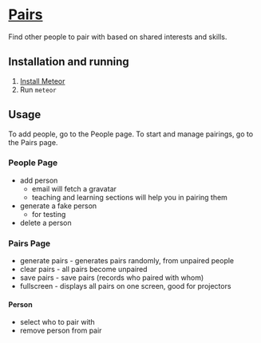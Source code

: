 # [Pairs](http://pairs.meteor.com/)
Find other people to pair with based on shared interests and skills.

## Installation and running
1. [Install Meteor](https://www.meteor.com/install)
2. Run `meteor`

## Usage
To add people, go to the People page.
To start and manage pairings, go to the Pairs page.

### People Page
- add person
  - email will fetch a gravatar
  - teaching and learning sections will help you in pairing them
- generate a fake person
  - for testing
- delete a person

### Pairs Page
- generate pairs - generates pairs randomly, from unpaired people
- clear pairs - all pairs become unpaired
- save pairs - save pairs (records who paired with whom)
- fullscreen - displays all pairs on one screen, good for projectors

#### Person
- select who to pair with
- remove person from pair
